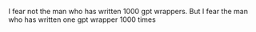 I fear not the man who has written 1000 gpt wrappers. But I fear the man who has written one gpt wrapper 1000 times

